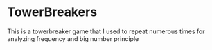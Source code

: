 # TowerBreakers
This is a towerbreaker game that I used to repeat numerous times for analyzing frequency and big number principle

